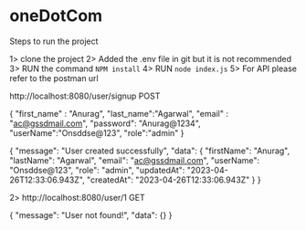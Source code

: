 # oneDotCom

Steps to run the project

1> clone the project
2> Added the .env file in git but it is not recommended
3> RUN the command `NPM install`
4> RUN `node index.js`
5> For API please refer to the postman url


http://localhost:8080/user/signup
POST

{
  "first_name" : "Anurag",
  "last_name":"Agarwal",
  "email" : "ac@gssdmail.com",
  "password": "Anurag@1234",
  "userName":"Onsddse@123",
  "role":"admin"
}


{
    "message": "User created successfully",
    "data": {
        "firstName": "Anurag",
        "lastName": "Agarwal",
        "email": "ac@gssdmail.com",
        "userName": "Onsddse@123",
        "role": "admin",
        "updatedAt": "2023-04-26T12:33:06.943Z",
        "createdAt": "2023-04-26T12:33:06.943Z"
    }
}

2>  http://localhost:8080/user/1
GET

{
    "message": "User not found!",
    "data": {}
}
